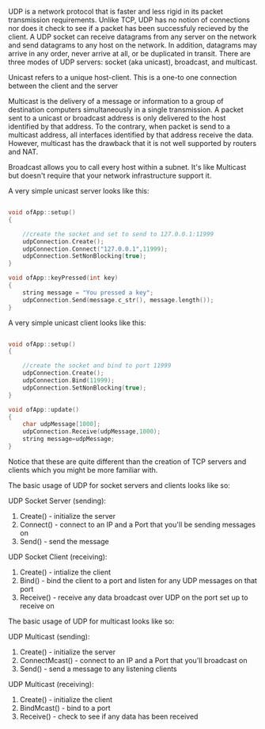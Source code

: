UDP is a network protocol that is faster and less rigid in its packet transmission requirements. Unlike TCP, UDP has no notion of connections nor does it check to see if a packet has been successfuly recieved by the client. A UDP socket can receive datagrams from any server on the network and send datagrams to any host on the network. In addition, datagrams may arrive in any order, never arrive at all, or be duplicated in transit. There are three modes of UDP servers: socket (aka unicast), broadcast, and multicast. 

Unicast refers to a unique host-client. This is a one-to one connection between the client and the server 

Multicast is the delivery of a message or information to a group of destination computers simultaneously in a single transmission. A packet sent to a unicast or broadcast address is only delivered to the host identified by that address. To the contrary, when packet is send to a multicast address, all interfaces identified by that address receive the data. However, multicast has the drawback that it is not well supported by routers and NAT.

Broadcast allows you to call every host within a subnet. It's like Multicast but doesn't require that your network infrastructure support it.

A very simple unicast server looks like this:

```cpp

void ofApp::setup()
{

	//create the socket and set to send to 127.0.0.1:11999
	udpConnection.Create();
	udpConnection.Connect("127.0.0.1",11999);
	udpConnection.SetNonBlocking(true);
}

void ofApp::keyPressed(int key)
{
	string message = "You pressed a key";
	udpConnection.Send(message.c_str(), message.length());
}
```

A very simple unicast client looks like this:

```cpp

void ofApp::setup()
{

	//create the socket and bind to port 11999
	udpConnection.Create();
	udpConnection.Bind(11999);
	udpConnection.SetNonBlocking(true);
}

void ofApp::update()
{
	char udpMessage[1000];
	udpConnection.Receive(udpMessage,1000);
	string message=udpMessage;
}
```

Notice that these are quite different than the creation of TCP servers and clients which you might be more familiar with.

The basic usage of UDP for socket servers and clients looks like so:

UDP Socket Server (sending):
1) Create() - initialize the server
2) Connect() - connect to an IP and a Port that you'll be sending messages on
3) Send() - send the message

UDP Socket Client (receiving):
1) Create() - intialize the client
2) Bind() - bind the client to a port and listen for any UDP messages on that port
3) Receive() - receive any data broadcast over UDP on the port set up to receive on

The basic usage of UDP for multicast looks like so:

UDP Multicast (sending):
1) Create() - initialize the server
2) ConnectMcast() - connect to an IP and a Port that you'll broadcast on
3) Send() - send a message to any listening clients

UDP Multicast (receiving):
1) Create() - initialize the client
2) BindMcast() - bind to a port
3) Receive() - check to see if any data has been received
